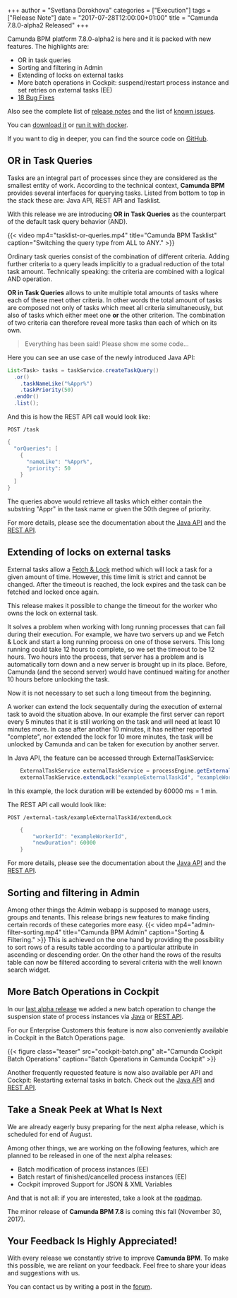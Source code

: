 +++
author = "Svetlana Dorokhova"
categories = ["Execution"]
tags = ["Release Note"]
date = "2017-07-28T12:00:00+01:00"
title = "Camunda 7.8.0-alpha2 Released"
+++

Camunda BPM platform 7.8.0-alpha2 is here and it is packed with new features. The highlights are:

* OR in task queries
* Sorting and filtering in Admin
* Extending of locks on external tasks
* More batch operations in Cockpit: suspend/restart process instance and set retries on external tasks (EE)
* [18 Bug Fixes](https://jira.camunda.com/issues/?jql=issuetype%20%3D%20%22Bug%20Report%22%20AND%20fixVersion%20%3D%207.8.0-alpha2)

Also see the complete list of [release notes](https://jira.camunda.com/secure/ReleaseNote.jspa?projectId=10230&version=14906)
and the list of [known issues](https://jira.camunda.com/issues/?jql=affectedVersion%20%3D%207.8.0-alpha2).

You can [download it](https://camunda.org/download/)
or [run it with docker](https://hub.docker.com/r/camunda/camunda-bpm-platform/).

If you want to dig in deeper, you can find the source code on [GitHub](https://github.com/camunda/camunda-bpm-platform/releases/tag/7.8.0-alpha2).
<!--more-->

## OR in Task Queries

Tasks are an integral part of processes since they are considered as the smallest entity of work. According to the
technical context, **Camunda BPM** provides several interfaces for querying tasks. Listed from bottom to top in the stack
these are: Java API, REST API and Tasklist.

With this release we are introducing **OR in Task Queries** as the counterpart of the default task query behavior (AND).

{{< video mp4="tasklist-or-queries.mp4" title="Camunda BPM Tasklist" caption="Switching the query type from ALL to ANY." >}}

Ordinary task queries consist of the combination of different criteria. Adding further criteria to a query leads
implicitly to a gradual reduction of the total task amount. Technically speaking: the criteria are combined with a
logical AND operation.

**OR in Task Queries** allows to unite multiple total amounts of tasks where each of these meet other criteria. In other
words the total amount of tasks are composed not only of tasks which meet all criteria simultaneously, but also of tasks
which either meet one **or** the other criterion. The combination of two criteria can therefore reveal more tasks than
each of which on its own.

> Everything has been said! Please show me some code...

Here you can see an use case of the newly introduced Java API:
```java
List<Task> tasks = taskService.createTaskQuery()
  .or()
    .taskNameLike("%Appr%")
    .taskPriority(50)
  .endOr()
  .list();
```

And this is how the REST API call would look like:

`POST /task`
```java
{
  "orQueries": [
    {
      "nameLike": "%Appr%",
      "priority": 50
    }
  ]
}
```

The queries above would retrieve all tasks which either contain the substring "Appr" in the task name or given the 50th
degree of priority.

For more details, please see the documentation about the
[Java API](http://docs.camunda.org/manual/latest/user-guide/process-engine/process-engine-api/#or-queries) and the
[REST API](http://docs.camunda.org/manual/latest/reference/rest/task/post-query/#request-with-or-queries).

## Extending of locks on external tasks

External tasks allow a [Fetch & Lock](https://docs.camunda.org/manual/latest/user-guide/process-engine/external-tasks/#fetching-tasks)
method which will lock a task for a given amount of time. However, this time limit is strict and cannot be changed.
After the timeout is reached, the lock expires and the task can be fetched and locked once again.

This release makes it possible to change the timeout for the worker who owns the lock on external task.

It solves a problem when working with long running processes that can fail during their execution.
For example, we have two servers up and we Fetch & Lock and start a long running process on one of those servers.
This long running could take 12 hours to complete, so we set the timeout to be 12 hours. Two hours into the process,
that server has a problem and is automatically torn down and a new server is brought up in its place.
Before, Camunda (and the second server) would have continued waiting for another 10 hours before unlocking the task.

Now it is not necessary to set such a long timeout from the beginning.

A worker can extend the lock sequentally during the execution of external task to avoid the situation above. In our example the first server can report every 5 minutes 
that it is still working on the task and will need at least 10 minutes more. In case after another 10 minutes, it has neither reported "complete", nor extended 
the lock for 10 more minutes, the task will be unlocked by Camunda and can be taken for execution by another server.

In Java API, the feature can be accessed through ExternalTaskService:

```java
	ExternalTaskService externalTaskService = processEngine.getExternalTaskService();
	externalTaskService.extendLock("exampleExternalTaskId", "exampleWorkerId", 60000);
```
In this example, the lock duration will be extended by 60000 ms = 1 min.

The REST API call would look like:

`POST /external-task/exampleExternalTaskId/extendLock`

```java
	{
		"workerId": "exampleWorkerId",
		"newDuration": 60000
	}
```

For more details, please see the documentation about the
[Java API](http://docs.camunda.org/manual/latest/user-guide/process-engine/external-tasks/#extending-of-locks-on-external-tasks) and the
[REST API](http://docs.camunda.org/manual/latest/reference/rest/external-task/post-extend-lock/).

## Sorting and filtering in Admin

Among other things the Admin webapp is supposed to manage users, groups and tenants. This release brings new features
to make finding certain records of these categories more easy.
{{< video mp4="admin-filter-sorting.mp4" title="Camunda BPM Admin" caption="Sorting & Filtering." >}}
This is achieved on the one hand by providing the possibility to sort rows of a results table according to a particular
attribute in ascending or descending order. On the other hand the rows of the results table can now be filtered according
to several criteria with the well known search widget.


## More Batch Operations in Cockpit

In our [last alpha release](http://blog.camunda.org/post/2017/06/camunda-bpm-780-alpha1-released/) we added a new batch operation to change the suspension 
state of process instances via [Java](https://docs.camunda.org/manual/latest/user-guide/process-engine/batch-operations/#update-suspend-state-of-process-instances) 
or [REST API](https://docs.camunda.org/manual/latest/reference/rest/process-instance/post-activate-suspend-in-batch/).

For our Enterprise Customers this feature is now also conveniently available in Cockpit in the Batch Operations page.

{{< figure class="teaser" src="cockpit-batch.png" alt="Camunda Cockpit Batch Operations" caption="Batch Operations in Camunda Cockpit" >}}

Another frequently requested feature is now also available per API and Cockpit: Restarting external tasks in batch. Check out the [Java API](https://docs.camunda.org/manual/latest/user-guide/process-engine/batch-operations/#setting-retries-of-external-tasks) and [REST API](https://docs.camunda.org/manual/latest/reference/rest/external-task/post-retries-async/).


## Take a Sneak Peek at What Is Next

We are already eagerly busy preparing for the next alpha release, which is scheduled for end of August.

Among other things, we are working on the following features, which are planned to be released in one of the next alpha releases:

* Batch modification of process instances (EE)
* Batch restart of finished/cancelled process instances (EE)
* Cockpit improved Support for JSON & XML Variables

And that is not all: if you are interested, take a look at the [roadmap](https://camunda.org/roadmap).


The minor release of **Camunda BPM 7.8** is coming this fall (November 30, 2017).

## Your Feedback Is Highly Appreciated!
With every release we constantly strive to improve **Camunda BPM**. To make this possible, we are reliant on your feedback.
Feel free to share your ideas and suggestions with us.

You can contact us by writing a post in the [forum](https://forum.camunda.org/).
